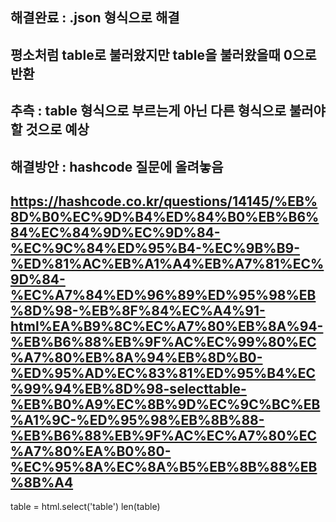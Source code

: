 ## 해결완료 : .json 형식으로 해결

## 평소처럼 table로 불러왔지만 table을 불러왔을때 0으로 반환
## 추측 : table 형식으로 부르는게 아닌 다른 형식으로 불러야 할 것으로 예상
## 해결방안 : hashcode 질문에 올려놓음 
## https://hashcode.co.kr/questions/14145/%EB%8D%B0%EC%9D%B4%ED%84%B0%EB%B6%84%EC%84%9D%EC%9D%84-%EC%9C%84%ED%95%B4-%EC%9B%B9-%ED%81%AC%EB%A1%A4%EB%A7%81%EC%9D%84-%EC%A7%84%ED%96%89%ED%95%98%EB%8D%98-%EB%8F%84%EC%A4%91-html%EA%B9%8C%EC%A7%80%EB%8A%94-%EB%B6%88%EB%9F%AC%EC%99%80%EC%A7%80%EB%8A%94%EB%8D%B0-%ED%95%AD%EC%83%81%ED%95%B4%EC%99%94%EB%8D%98-selecttable-%EB%B0%A9%EC%8B%9D%EC%9C%BC%EB%A1%9C-%ED%95%98%EB%8B%88-%EB%B6%88%EB%9F%AC%EC%A7%80%EC%A7%80%EA%B0%80-%EC%95%8A%EC%8A%B5%EB%8B%88%EB%8B%A4

table = html.select('table')
len(table)
